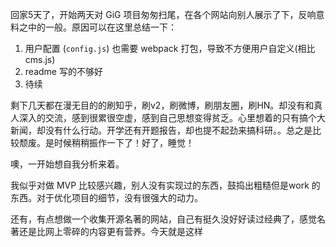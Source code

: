 回家5天了，开始两天对 GiG 项目匆匆扫尾，在各个网站向别人展示了下，反响意料之中的一般。原因可以在这里总结一下：
1. 用户配置 (`config.js`) 也需要 webpack 打包，导致不方便用户自定义(相比 cms.js)
2. readme 写的不够好
3. 待续

剩下几天都在漫无目的的刷知乎，刷v2，刷微博，刷朋友圈，刷HN。却没有和真人深入的交流，感到很累很空虚，感到自己思想变得贫乏。心里想着的只有搞个大新闻，却没有什么行动。开学还有开题报告，却也提不起劲来搞科研。。总之是比较颓废。是时候稍稍振作一下了！好了，睡觉！

噢，一开始想自我分析来着。

我似乎对做 MVP 比较感兴趣，别人没有实现过的东西，鼓捣出粗糙但是work 的东西。对于优化项目的细节，没有很强大的动力。

还有，有点想做一个收集开源名著的网站，自己有挺久没好好读过经典了，感觉名著还是比网上零碎的内容更有营养。今天就是这样